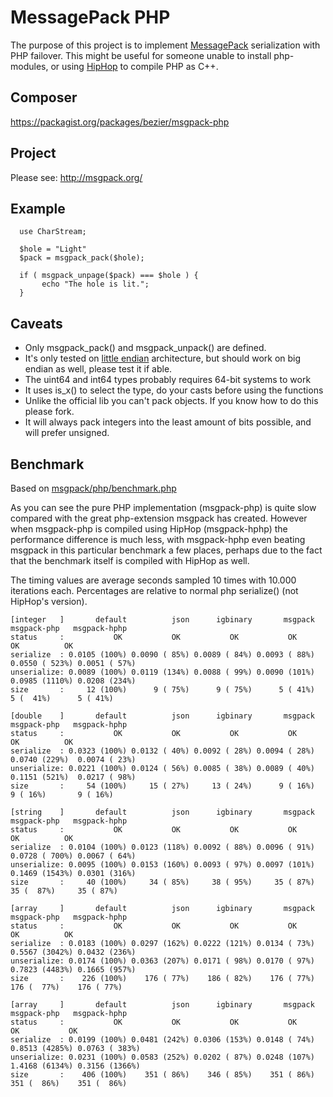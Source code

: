 MessagePack PHP 
=============

The purpose of this project is to implement [MessagePack](http://msgpack.org/) serialization with PHP failover. This might be useful for someone unable to install php-modules, or using [HipHop](https://github.com/facebook/hiphop-php) to compile PHP as C++.


Composer
-----
https://packagist.org/packages/bezier/msgpack-php


Project
-----
Please see: http://msgpack.org/


Example
-----
```
  use CharStream;
  
  $hole = "Light"
  $pack = msgpack_pack($hole);
  
  if ( msgpack_unpage($pack) === $hole ) {
       echo "The hole is lit.";
  }

```


Caveats
-----

 - Only msgpack_pack() and msgpack_unpack() are defined.
 - It's only tested on [little endian](http://en.wikipedia.org/wiki/Endianness) architecture, but should work on big endian as well, please test it if able. 
 - The uint64 and int64 types probably requires 64-bit systems to work
 - It uses is_x() to select the type, do your casts before using the functions
 - Unlike the official lib you can't pack objects. If you know how to do this please fork.
 - It will always pack integers into the least amount of bits possible, and will prefer unsigned.
 
 
Benchmark
-----

Based on [msgpack/php/benchmark.php](https://github.com/msgpack/msgpack/blob/master/php/benchmark.php)

As you can see the pure PHP implementation (msgpack-php) is quite slow compared with the great php-extension msgpack has created. 
However when msgpack-php is compiled using HipHop (msgpack-hphp) the performance difference is much less, with msgpack-hphp even beating msgpack in this particular benchmark a few places, perhaps due to the fact that the benchmark itself is compiled with HipHop as well.

The timing values are average seconds sampled 10 times with 10.000 iterations each. Percentages are relative to normal php serialize() (not HipHop's version).


```
[integer   ]       default          json      igbinary       msgpack   msgpack-php   msgpack-hphp
status     :           OK           OK           OK           OK           OK          OK
serialize  : 0.0105 (100%) 0.0090 ( 85%) 0.0089 ( 84%) 0.0093 ( 88%) 0.0550 ( 523%) 0.0051 ( 57%)
unserialize: 0.0089 (100%) 0.0119 (134%) 0.0088 ( 99%) 0.0090 (101%) 0.0985 (1110%) 0.0208 (234%)
size       :     12 (100%)      9 ( 75%)      9 ( 75%)      5 ( 41%)      5 (  41%)      5 ( 41%)

[double    ]       default          json      igbinary       msgpack   msgpack-php   msgpack-hphp
status     :           OK           OK           OK           OK           OK          OK
serialize  : 0.0323 (100%) 0.0132 ( 40%) 0.0092 ( 28%) 0.0094 ( 28%) 0.0740 (229%)  0.0074 ( 23%)
unserialize: 0.0221 (100%) 0.0124 ( 56%) 0.0085 ( 38%) 0.0089 ( 40%) 0.1151 (521%)  0.0217 ( 98%)
size       :     54 (100%)     15 ( 27%)     13 ( 24%)      9 ( 16%)      9 ( 16%)       9 ( 16%)

[string    ]       default          json      igbinary       msgpack   msgpack-php   msgpack-hphp
status     :           OK           OK           OK           OK           OK          OK
serialize  : 0.0104 (100%) 0.0123 (118%) 0.0092 ( 88%) 0.0096 ( 91%) 0.0728 ( 700%) 0.0067 ( 64%)
unserialize: 0.0095 (100%) 0.0153 (160%) 0.0093 ( 97%) 0.0097 (101%) 0.1469 (1543%) 0.0301 (316%)
size       :     40 (100%)     34 ( 85%)     38 ( 95%)     35 ( 87%)     35 (  87%)     35 ( 87%)

[array     ]       default          json      igbinary       msgpack   msgpack-php   msgpack-hphp
status     :           OK           OK           OK           OK           OK          OK
serialize  : 0.0183 (100%) 0.0297 (162%) 0.0222 (121%) 0.0134 ( 73%) 0.5567 (3042%) 0.0432 (236%)
unserialize: 0.0174 (100%) 0.0363 (207%) 0.0171 ( 98%) 0.0170 ( 97%) 0.7823 (4483%) 0.1665 (957%)
size       :    226 (100%)    176 ( 77%)    186 ( 82%)    176 ( 77%)    176 (  77%)    176 ( 77%)

[array     ]       default          json      igbinary       msgpack    msgpack-php   msgpack-hphp
status     :           OK           OK           OK           OK           OK           OK
serialize  : 0.0199 (100%) 0.0481 (242%) 0.0306 (153%) 0.0148 ( 74%) 0.8513 (4285%) 0.0763 ( 383%)
unserialize: 0.0231 (100%) 0.0583 (252%) 0.0202 ( 87%) 0.0248 (107%) 1.4168 (6134%) 0.3156 (1366%)
size       :    406 (100%)    351 ( 86%)    346 ( 85%)    351 ( 86%)    351 (  86%)    351 (  86%)
```
